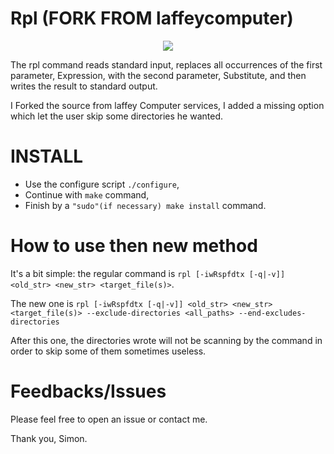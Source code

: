 # Rpl (FORK FROM laffeycomputer)

<p align="center">
<kbd>
  <img src="https://banner2.cleanpng.com/20180330/tzw/kisspng-shell-script-command-line-interface-unix-linux-5abe15e1c625b7.3528720615224068818116.jpg">
</kbd>
</p>

The rpl command reads standard input, replaces all occurrences of the first parameter, Expression, with the second parameter, Substitute, and then writes the result to standard output.

I Forked the source from laffey Computer services, I added a missing option which let the user skip some  directories he wanted.

# INSTALL

* Use the configure script `./configure`,
* Continue with `make` command,
* Finish by a `"sudo"(if necessary) make install` command.

# How to use then new method

It's a bit simple: the regular command is `rpl [-iwRspfdtx [-q|-v]] <old_str> <new_str> <target_file(s)>`.

The new one is `rpl [-iwRspfdtx [-q|-v]] <old_str> <new_str> <target_file(s)> --exclude-directories <all_paths> --end-excludes-directories`

After this one, the directories wrote will not be scanning by the command in order to skip some of them sometimes useless.

# Feedbacks/Issues

Please feel free to open an issue or contact me.

Thank you, Simon.
